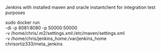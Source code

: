 Jenkins with installed maven and oracle instantclient for integration test purposes

sudo docker run \
-di -p 8081:8080 -p 50000:50000 \
-v /home/chris/.m2/settings.xml:/etc/maven/settings.xml \
-v /home/chris/jenkins_home:/var/jenkins_home \
chrisortiz333/meta_jenkins
